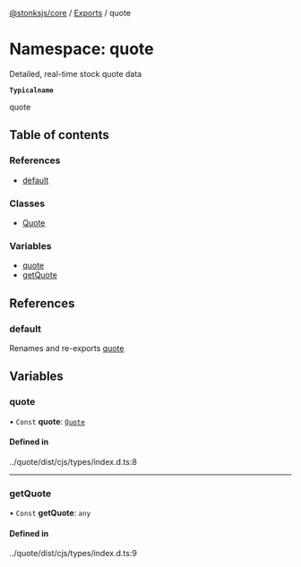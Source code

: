 [@stonksjs/core](../README.md) / [Exports](../modules.md) / quote

# Namespace: quote

Detailed, real-time stock quote data

**`Typicalname`**

quote

## Table of contents

### References

- [default](quote.md#default)

### Classes

- [Quote](../classes/quote.Quote.md)

### Variables

- [quote](quote.md#quote)
- [getQuote](quote.md#getquote)

## References

### default

Renames and re-exports [quote](quote.md#quote)

## Variables

### quote

• `Const` **quote**: [`Quote`](../classes/quote.Quote.md)

#### Defined in

../quote/dist/cjs/types/index.d.ts:8

---

### getQuote

• `Const` **getQuote**: `any`

#### Defined in

../quote/dist/cjs/types/index.d.ts:9
